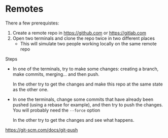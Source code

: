 # Remotes

There a few prerequistes:
1. Create a remote repo in https://github.com or https://gitlab.com
2. Open two terminals and clone the repo twice in two different places
   - This will simulate two people working locally on the same remote repo

Steps

- In one of the terminals, try to make some changes: creating a branch, make commits, merging... and then push.

    In the other try to get the changes and make this repo at the same state as the other one.

- In one the terminals, change some commits that have already been pushed (using a rebase for example), and then try to push the changes. You will probably need the `--force` option

    In the other try to get the changes and see what happens.

https://git-scm.com/docs/git-push
